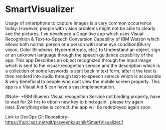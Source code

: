 # SmartVisualizer
Usage of smartphone to capture images is a very common occurrence today. However, people with vision problems might not be able to clearly see the pictures. I've developed a Cognitive app which uses Visual Recognition & Text-to-Speech Conversion Capability of IBM Watson which allows both normal person or a person with some eye condition(Blurry vision, Color Blindness, Hypermetropia, etc.) to Understand an object, sign or an unknown language through the speech guidance capability of the app. This app Describes an object recognized through the input image which is sent to the visual-recognition service and the description which is a collection of some keywords is sent back in text form, after it the text is then renderd into audio through text-to-speech service which is accessible & very beneficial to people who cant view the mobile screen properly. This app is a Visual Aid & can have a vast implementation. 

#Note-
*IBM Bluemix Visual recognition Service not binding properly, have to wait for 24 hrs to obtain new key to bind again.. please try again later..Everything else is correct..the app will be redeployed again soon.

Link to DevOps Git Repository- https://hub.jazz.net/git/praveenkaushik/SmartVisualizer.1

